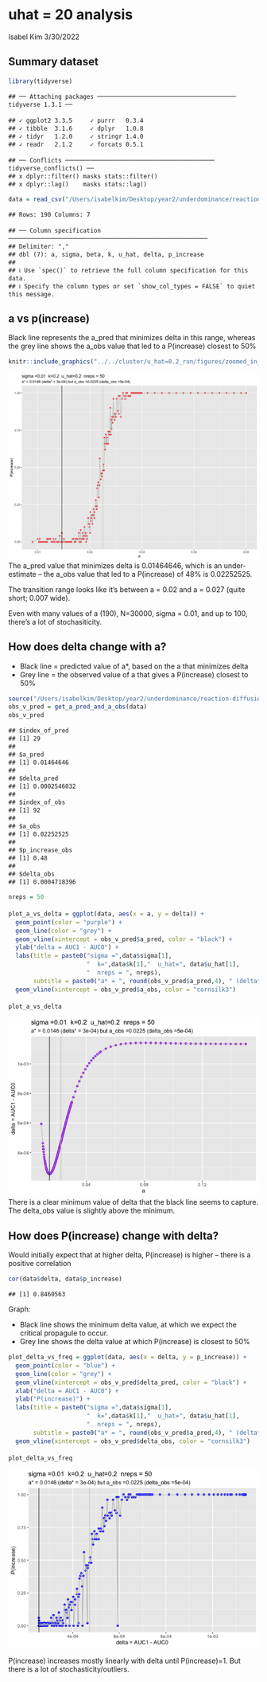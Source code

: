 uhat = 20 analysis
================
Isabel Kim
3/30/2022

## Summary dataset

``` r
library(tidyverse)
```

    ## ── Attaching packages ─────────────────────────────────────── tidyverse 1.3.1 ──

    ## ✓ ggplot2 3.3.5     ✓ purrr   0.3.4
    ## ✓ tibble  3.1.6     ✓ dplyr   1.0.8
    ## ✓ tidyr   1.2.0     ✓ stringr 1.4.0
    ## ✓ readr   2.1.2     ✓ forcats 0.5.1

    ## ── Conflicts ────────────────────────────────────────── tidyverse_conflicts() ──
    ## x dplyr::filter() masks stats::filter()
    ## x dplyr::lag()    masks stats::lag()

``` r
data = read_csv("/Users/isabelkim/Desktop/year2/underdominance/reaction-diffusion/cluster/u_hat=0.2_run/csvs/uhat_0.2_more_replicate_summary.csv")
```

    ## Rows: 190 Columns: 7

    ## ── Column specification ────────────────────────────────────────────────────────
    ## Delimiter: ","
    ## dbl (7): a, sigma, beta, k, u_hat, delta, p_increase
    ## 
    ## ℹ Use `spec()` to retrieve the full column specification for this data.
    ## ℹ Specify the column types or set `show_col_types = FALSE` to quiet this message.

## a vs p(increase)

Black line represents the a_pred that minimizes delta in this range,
whereas the grey line shows the a_obs value that led to a P(increase)
closest to 50%

``` r
knitr::include_graphics("../../cluster/u_hat=0.2_run/figures/zoomed_in_uhat_0.2_more_replicates.png")
```

![](../../cluster/u_hat=0.2_run/figures/zoomed_in_uhat_0.2_more_replicates.png)<!-- -->
The a_pred value that minimizes delta is 0.01464646, which is an
under-estimate – the a_obs value that led to a P(increase) of 48% is
0.02252525.

The transition range looks like it’s between a = 0.02 and a = 0.027
(quite short; 0.007 wide).

Even with many values of a (190), N=30000, sigma = 0.01, and up to 100,
there’s a lot of stochasiticity.

## How does delta change with a?

-   Black line = predicted value of a\*, based on the a that minimizes
    delta
-   Grey line = the observed value of a that gives a P(increase) closest
    to 50%

``` r
source("/Users/isabelkim/Desktop/year2/underdominance/reaction-diffusion/cluster/plotting_functions.R")
obs_v_pred = get_a_pred_and_a_obs(data)
obs_v_pred
```

    ## $index_of_pred
    ## [1] 29
    ## 
    ## $a_pred
    ## [1] 0.01464646
    ## 
    ## $delta_pred
    ## [1] 0.0002546032
    ## 
    ## $index_of_obs
    ## [1] 92
    ## 
    ## $a_obs
    ## [1] 0.02252525
    ## 
    ## $p_increase_obs
    ## [1] 0.48
    ## 
    ## $delta_obs
    ## [1] 0.0004718396

``` r
nreps = 50

plot_a_vs_delta = ggplot(data, aes(x = a, y = delta)) + 
  geom_point(color = "purple") + 
  geom_line(color = "grey") +
  geom_vline(xintercept = obs_v_pred$a_pred, color = "black") + 
  ylab("delta = AUC1 - AUC0") + 
  labs(title = paste0("sigma =",data$sigma[1], 
                      "  k=",data$k[1],"  u_hat=", data$u_hat[1],
                      "  nreps = ", nreps), 
       subtitle = paste0("a* = ", round(obs_v_pred$a_pred,4), " (delta* = ", round(obs_v_pred$delta_pred,4),") but a_obs =",round(obs_v_pred$a_obs,4)," (delta_obs =", round(obs_v_pred$delta_obs,4),")")) + 
  geom_vline(xintercept = obs_v_pred$a_obs, color = "cornsilk3")

plot_a_vs_delta
```

![](march30-uhat_20_analysis_files/figure-gfm/unnamed-chunk-3-1.png)<!-- -->
There is a clear minimum value of delta that the black line seems to
capture. The delta_obs value is slightly above the minimum.

## How does P(increase) change with delta?

Would initially expect that at higher delta, P(increase) is higher –
there is a positive correlation

``` r
cor(data$delta, data$p_increase)
```

    ## [1] 0.8460563

Graph:

-   Black line shows the minimum delta value, at which we expect the
    critical propagule to occur.
-   Grey line shows the delta value at which P(increase) is closest to
    50%

``` r
plot_delta_vs_freq = ggplot(data, aes(x = delta, y = p_increase)) + 
  geom_point(color = "blue") + 
  geom_line(color = "grey") +
  geom_vline(xintercept = obs_v_pred$delta_pred, color = "black") + 
  xlab("delta = AUC1 - AUC0") + 
  ylab("P(increase)") +
  labs(title = paste0("sigma =",data$sigma[1], 
                      "  k=",data$k[1],"  u_hat=", data$u_hat[1],
                      "  nreps = ", nreps), 
       subtitle = paste0("a* = ", round(obs_v_pred$a_pred,4), " (delta* = ", round(obs_v_pred$delta_pred,4),") but a_obs =",round(obs_v_pred$a_obs,4)," (delta_obs =", round(obs_v_pred$delta_obs,4),")")) + 
  geom_vline(xintercept = obs_v_pred$delta_obs, color = "cornsilk3")

plot_delta_vs_freq
```

![](march30-uhat_20_analysis_files/figure-gfm/unnamed-chunk-5-1.png)<!-- -->

P(increase) increases mostly linearly with delta until P(increase)=1.
But there is a lot of stochasticity/outliers.
